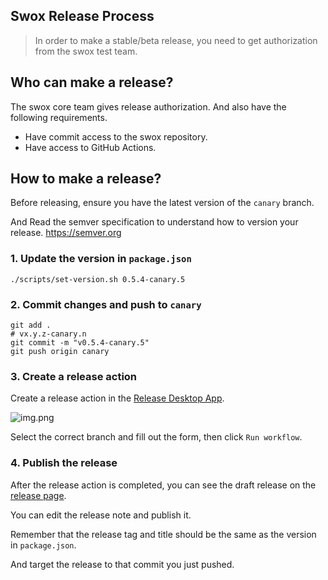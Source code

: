 ## Swox Release Process

> In order to make a stable/beta release, you need to get authorization from the swox test team.

## Who can make a release?

The swox core team gives release authorization. And also have the following requirements.

- Have commit access to the swox repository.
- Have access to GitHub Actions.

## How to make a release?

Before releasing, ensure you have the latest version of the `canary` branch.

And Read the semver specification to understand how to version your release. https://semver.org

### 1. Update the version in `package.json`

```shell
./scripts/set-version.sh 0.5.4-canary.5
```

### 2. Commit changes and push to `canary`

```shell
git add .
# vx.y.z-canary.n
git commit -m "v0.5.4-canary.5"
git push origin canary
```

### 3. Create a release action

Create a release action in the [Release Desktop App](https://github.com/toeverything/swox/actions/workflows/release-desktop-app.yml).

![img.png](assets/release-action.png)

Select the correct branch and fill out the form, then click `Run workflow`.

### 4. Publish the release

After the release action is completed, you can see the draft release on the [release page](https://github.com/toeverything/swox/releases).

You can edit the release note and publish it.

Remember that the release tag and title should be the same as the version in `package.json`.

And target the release to that commit you just pushed.
